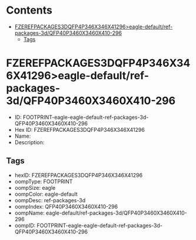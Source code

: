 



Contents
========

* [FZEREFPACKAGES3DQFP4P346X346X41296>eagle-default/ref-packages-3d/QFP40P3460X3460X410-296](#fzerefpackages3dqfp4p346x346x41296eagle-defaultref-packages-3dqfp40p3460x3460x410-296)
	* [Tags](#tags)

# FZEREFPACKAGES3DQFP4P346X346X41296>eagle-default/ref-packages-3d/QFP40P3460X3460X410-296

- ID: FOOTPRINT-eagle-eagle-default-ref-packages-3d-QFP40P3460X3460X410-296
- Hex ID: FZEREFPACKAGES3DQFP4P346X346X41296
- Name: 
- Description: 

## Tags

- hexID: FZEREFPACKAGES3DQFP4P346X346X41296
- oompType: FOOTPRINT
- oompSize: eagle
- oompColor: eagle-default
- oompDesc: ref-packages-3d
- oompIndex: QFP40P3460X3460X410-296
- oompName: eagle-default/ref-packages-3d/QFP40P3460X3460X410-296
- oompID: FOOTPRINT-eagle-eagle-default-ref-packages-3d-QFP40P3460X3460X410-296
